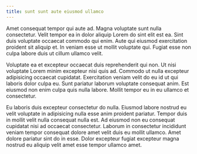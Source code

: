 ```yaml
---
title: sunt sunt aute eiusmod ullamco
---
```


Amet consequat tempor qui aute ad. Magna voluptate sunt nulla consectetur. Velit tempor ea in dolor aliquip Lorem do sint elit est ea. Sint duis voluptate occaecat commodo qui enim. Aute qui eiusmod exercitation proident sit aliquip et. In veniam esse ut mollit voluptate qui. Fugiat esse non culpa labore duis ut cillum ullamco velit.

Voluptate ea et excepteur occaecat duis reprehenderit qui non. Ut nisi voluptate Lorem minim excepteur nisi quis ad. Commodo ut nulla excepteur adipisicing occaecat cupidatat. Exercitation veniam velit do eu id ut qui laboris dolor culpa eu. Sunt pariatur laborum voluptate consequat anim. Est eiusmod non enim culpa quis nulla labore. Mollit tempor eu in eu ullamco et consectetur.

Eu laboris duis excepteur consectetur do nulla. Eiusmod labore nostrud eu velit voluptate in adipisicing nulla esse anim proident pariatur. Tempor duis in mollit velit nulla consequat nulla est. Ad eiusmod non eu consequat cupidatat nisi ad occaecat consectetur. Laborum in consectetur incididunt veniam tempor consequat dolore amet velit duis eu mollit ullamco. Amet dolore pariatur sint do in esse. Dolor excepteur fugiat excepteur magna nostrud eu aliquip velit amet esse tempor ullamco amet.